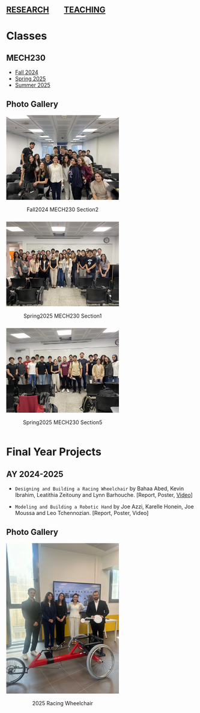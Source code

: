 [RESEARCH](publications)        [TEACHING](teaching.md)
---

# Classes

## MECH230

- [Fall 2024](08-2024-dynamics/homepage.md)
- [Spring 2025](https://mech230.github.io)
- [Summer 2025](2025-06-dynamics/homepage.md)


## Photo Gallery

<div style="display: flex; flex-wrap: wrap; gap: 10px;">
  <div style="text-align: center;">
    <img src="class_photos/Fall2024_MECH230_Section2.JPG" alt="Fall2024_MECH230_Section2" width="300"/>
    <p>Fall2024 MECH230 Section2</p>
  </div>

  <div style="text-align: center;">
    <img src="class_photos/Spring2025_MECH230_Section1.JPG" alt="Spring2025_MECH230_Section1" width="300"/>
    <p>Spring2025 MECH230 Section1</p>
  </div>

  <div style="text-align: center;">
    <img src="class_photos/Spring2025_MECH230_Section5.JPG" alt="Spring2025_MECH230_Section5" width="300"/>
    <p>Spring2025 MECH230 Section5</p>
  </div>

</div>

# Final Year Projects

## AY 2024-2025
- `Designing and Building a Racing Wheelchair` by Bahaa Abed, Kevin Ibrahim, Leatithia Zeitouny and Lynn Barhouche. [Report, Poster, [Video](https://youtu.be/WT_aFLQ14Ss?si=7zVLr2RhIYNThZ7k)]

- `Modeling and Building a Robotic Hand` by Joe Azzi, Karelle Honein, Joe Moussa and Leo Tchennozian. [Report, Poster, Video]

## Photo Gallery

<div style="display: flex; flex-wrap: wrap; gap: 10px;">
  <div style="text-align: center;">
    <img src="fyp_photos/2025_racing_wheelchair.jpeg" alt="Fall2024_MECH230_Section2" width="300"/>
    <p>2025 Racing Wheelchair</p>
  </div>

</div>
